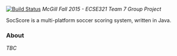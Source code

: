 [![Build Status](https://travis-ci.org/vicrep/ECSE321-Team7-SoccerScoring.svg?branch=master)](https://travis-ci.org/vicrep/ECSE321-Team7-SoccerScoring)
*McGill Fall 2015 - ECSE321 Team 7 Group Project*

SocScore is a multi-platform soccer scoring system, written in Java.


### About 
*TBC*
